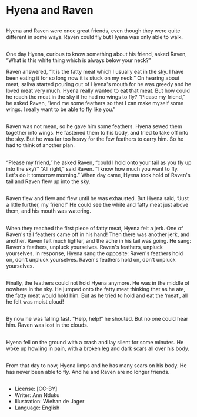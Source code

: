 # Hyena and Raven

##
Hyena and Raven were once great
friends, even though they were
quite different in some ways.
Raven could fly but Hyena was only
able to walk.

##
One day Hyena, curious to know
something about his friend, asked
Raven, “What is this white thing
which is always below your neck?”

Raven answered, “It is the fatty meat which I usually eat in the sky.
I have been eating it for so long now it is stuck on my neck.”
On hearing about meat, saliva started pouring out of Hyena's
mouth for he was greedy and he loved meat very much.
Hyena really wanted to eat that meat. But how could he reach the
meat in the sky if he had no wings to fly?
“Please my friend,” he asked Raven, “lend me some feathers so
that I can make myself some wings. I really want to be able to fly
like you.”

##
Raven was not mean, so he gave
him some feathers.
Hyena sewed them together into
wings. He fastened them to his
body, and tried to take off into the
sky.
But he was far too heavy for the
few feathers to carry him.
So he had to think of another plan.

##
“Please my friend,” he asked Raven,
“could I hold onto your tail as you
fly up into the sky?”
“All right,” said Raven. “I know how
much you want to fly. Let's do it
tomorrow morning.”
When day came, Hyena took hold of
Raven's tail and Raven flew up into
the sky.

##
Raven flew and flew and flew until
he was exhausted. But Hyena said,
“Just a little further, my friend!”
He could see the white and fatty
meat just above them, and his
mouth was watering.

##
When they reached the first piece of fatty meat, Hyena felt a jerk.
One of Raven's tail feathers came off in his hand! Then there was
another jerk, and another. Raven felt much lighter, and the ache in
his tail was going.
He sang:
Raven's feathers, unpluck yourselves. Raven's feathers, unpluck
yourselves.
In response, Hyena sang the opposite:
Raven's feathers hold on, don't unpluck yourselves. Raven's
feathers hold on, don't unpluck yourselves.

##
Finally, the feathers could not hold
Hyena anymore. He was in the
middle of nowhere in the sky.
He jumped onto the fatty meat
thinking that as he ate, the fatty
meat would hold him. But as he
tried to hold and eat the ‘meat', all
he felt was moist cloud!

##
By now he was falling fast. “Help,
help!” he shouted.
But no one could hear him. Raven
was lost in the clouds.

##
Hyena fell on the ground with a
crash and lay silent for some
minutes.
He woke up howling in pain, with a
broken leg and dark scars all over
his body.

##
From that day to now, Hyena limps
and he has many scars on his body.
He has never been able to fly.
And he and Raven are no longer
friends.

##
* License: [CC-BY]
* Writer: Ann Nduku
* Illustration: Wiehan de Jager
* Language: English
